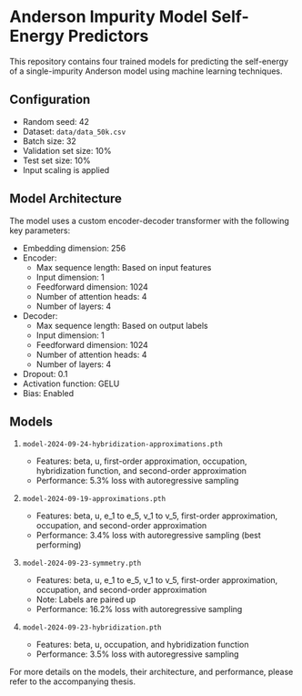 # Anderson Impurity Model Self-Energy Predictors

This repository contains four trained models for predicting the self-energy of a single-impurity Anderson model using machine learning techniques.

## Configuration

- Random seed: 42
- Dataset: `data/data_50k.csv`
- Batch size: 32
- Validation set size: 10%
- Test set size: 10%
- Input scaling is applied

## Model Architecture

The model uses a custom encoder-decoder transformer with the following key parameters:

- Embedding dimension: 256
- Encoder:
  - Max sequence length: Based on input features
  - Input dimension: 1
  - Feedforward dimension: 1024
  - Number of attention heads: 4
  - Number of layers: 4
- Decoder:
  - Max sequence length: Based on output labels
  - Input dimension: 1
  - Feedforward dimension: 1024
  - Number of attention heads: 4
  - Number of layers: 4
- Dropout: 0.1
- Activation function: GELU
- Bias: Enabled

## Models

1. `model-2024-09-24-hybridization-approximations.pth`
   - Features: beta, u, first-order approximation, occupation, hybridization function, and second-order approximation
   - Performance: 5.3% loss with autoregressive sampling

2. `model-2024-09-19-approximations.pth`
   - Features: beta, u, e_1 to e_5, v_1 to v_5, first-order approximation, occupation, and second-order approximation
   - Performance: 3.4% loss with autoregressive sampling (best performing)

3. `model-2024-09-23-symmetry.pth`
   - Features: beta, u, e_1 to e_5, v_1 to v_5, first-order approximation, occupation, and second-order approximation
   - Note: Labels are paired up
   - Performance: 16.2% loss with autoregressive sampling

4. `model-2024-09-23-hybridization.pth`
   - Features: beta, u, occupation, and hybridization function
   - Performance: 3.5% loss with autoregressive sampling

For more details on the models, their architecture, and performance, please refer to the accompanying thesis.